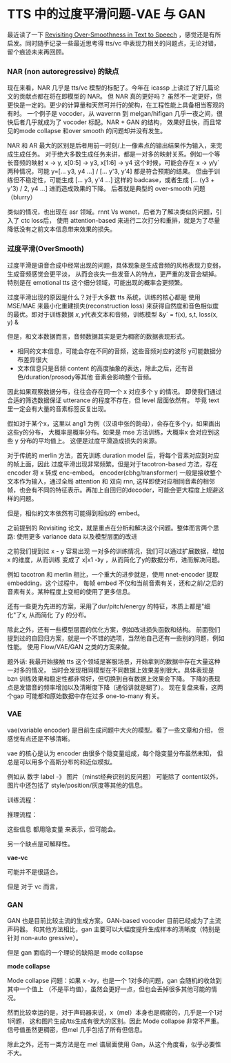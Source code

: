
# TTS 中的过度平滑问题-VAE 与 GAN

最近读了一下 [Revisiting Over-Smoothness in Text to Speech](https://arxiv.org/pdf/2202.13066.pdf)
，感觉还是有所启发。同时随手记录一些最近思考得 tts/vc 中表现力相关的问题点，无论对错，留个痕迹未来再回顾。

### NAR (non autoregressive) 的缺点

现在来看，NAR 几乎是 tts/vc 模型的标配了。今年在 icassp 上读过了好几篇论文的贡献点都在将在即模型的 NAR。
但 NAR 真的更好吗？ 虽然不一定更好，但更快是一定的。更少的计算量和天然可并行的架构，在工程性能上具备相当客观的有时。
一个例子是 vocoder，从 wavernn 到 melgan/hifigan 几乎一夜之间，很快后者几乎就成为了 vocoder 标配。NAR + GAN 的结构，
效果好且快，而且常见的mode collapse 和over smooth 的问题却并没有发生。

NAR 和 AR 最大的区别是后者用前一时刻/上一像素点的输出结果作为输入，来完成生成任务。
对于绝大多数生成任务来讲，都是一对多的映射关系。例如一个等长音频的映射 x -> y, 
x[0:5] -> y3, x[1:6] -> y4 这个时候，可能会存在 x -> y/y` 两种情况，可能 y=[... y3, y4 ...] / [... y'3, y'4] 都是符合预期的结果。
但由于训练但不稳定性，可能生成 [... y3, y'4 ...] 这样的 badcase，或者生成 [... (y3 + y'3) / 2, y4 ...] 进而造成效果的下降。
后者就是典型的 over-smooth 问题（blurry）

类似的情况，也出现在 asr 领域。rnnt Vs wenet，后者为了解决类似的问题，引入了 ctc loss后，
使用 attention-based 来进行二次打分和重排，就是为了尽量降低没有之前文本信息带来效果的损失。
  
### 过度平滑(OverSmooth)

过度平滑是语音合成中经常出现的问题，具体现象是生成音频的风格表现力变弱，生成音频感觉会更平淡，
从而会丧失一些发音人的特点，更严重的发音会糊掉。特别是在 emotional tts 这个细分领域，可能出现的概率会更频繁。

过度平滑出现的原因是什么？对于大多数 tts 系统，训练的核心都是 使用 MSE/MAE 来最小化重建损失(reconstruction loss)
来获得自然度和音色相似度的最优。即对于训练数据 $x, y$代表文本和音频，训练模型 &y` = f(x), s,t, loss(x, y) &

但是，和文本数据而言，音频数据其实是更为稠密的数据表现形式。
- 相同的文本信息，可能会存在不同的音频，这些音频对应的波形 y可能数据分布差异很大
- 文本信息只是音频 content 的高度抽象的表达，除此之后，还有音色/duration/prosody等其他
音素会影响整个音频。

因此如果观察数据分布，往往会存在同一个 x 对应多个 y 的情况。
即使我们通过合适的筛选数据保证 utterance 的程度不存在，但 level 层面依然有。
毕竟 text 里一定会有大量的音素标签反复出现。

假如对于某个x，这里以 ang1 为例（汉语中张的韵母），会存在多个y，如果画出这些y的分布，
大概率是概率分布。如果是 mse 方法训练，大概率x 会对应到这些 y 分布的平均值上。
这便是过度平滑造成损失的来源。

对于传统的 merlin 方法，首先训练 duration model 后，将每个音素对应到对应的帧上面，因此
过度平滑出现非常频繁。但是对于tacotron-based 方法，存在 encoder 将 x 转成 enc-embed。
encoder(cbhg/transformer) 一般是接收整个文本作为输入，通过全局 attention 和 双向 rnn,
这样即使对应相同音素的相邻帧，也会有不同的特征表示。再加上自回归的decoder，可能会更大程度上规避这样的问题。

但是，相似的文本依然有可能得到相似的 embed。


之前提到的 Revisiting 论文，就是重点在分析和解决这个问题。整体而言两个思路:
使用更多 variance data 以及模型层面的改进

之前我们提到过 x - y 容易出现 一对多的训练情况，我们可以通过扩展数据，增加 x 的维度，从而训练
变成了 x|x1 -》y ，从而简化了y的数据分布，进而解决问题。

例如 tacotron 和 merlin 相比，一个重大的进步就是，使用 nnet-encoder 提取 embedding，这个过程中，
每帧 embed 不仅和当前音素有关，还和之前/之后的音素有关。某种程度上变相的使用了更多信息。

还有一些更为先进的方案，采用了dur/pitch/energy 的特征，本质上都是"细化"了x, 从而简化 了y
的分布。

除此之外，还有一些模型层面的优化方案，例如改进损失函数和结构。
前面我们提到过的自回归方案，就是一个不错的选项，当然他自己还有一些别的问题，例如性能。
使用 Flow/VAE/GAN 之类的方案来做。

题外话: 我最开始接触 tts 这个领域是客服场景，开始拿到的数据中存在大量这种一对多的情况，
当时会发现相同模型在不同数据上效果差别很大。具体表现是bzn 训练效果和稳定性都非常好，但切换到自有数据上效果会下降。
下降的表现点是发错音的频率增加以及清晰度下降（通俗讲就是糊了）。
现在复盘来看，这两个gap 可能都和原始数据中存在过多 one-to-many 有关。

### VAE 

vae(variable encoder) 是目前生成问题中大火的模型。看了一些文章和介绍，
但感觉有点还是不够清晰。

vae 的核心是认为 encoder 由很多个隐变量组成，每个隐变量分布虽然未知，
但总是可以用多个高斯分布的和近似模拟。

例如从 数字 label -》 图片（minst经典识别的反问题）
可能除了 content以外，图片中还包括了 style/position/灰度等其他的信息。

训练流程：

推理流程：

这些信息 都用隐变量 来表示，但可能会。

另一个缺点是可解释性。

**vae-vc**      

可能并不是很适合。

但是 对于 vc 而言，


### GAN

GAN 也是目前比较主流的生成方案。GAN-based vocoder 目前已经成为了主流声码器。
和其他方法相比，gan 主要可以大幅度提升生成样本的清晰度（特别是针对 non-auto gressive）。

但是 gan 面临的一个理论的缺陷是 mode collapse

**mode collapse**

Mode collapse 问题：如果 x -》y，也是一个 1对多的问题，gan 会随机的收敛到其中一个值上
（不是平均值），虽然会更好一点，但也会丢掉很多其他可能的情况。

然而比较幸运的是，对于声码器来说，x（mel）本身也是稠密的，几乎是一个1对1问题，
这和图片生成/tts生成有很大的区别。因此 Mode collapse 非常不严重。信号值虽然更稠密，但mel
几乎包括了所有但信息。

除此之外，还有一类方法是在 mel 谱层面使用 Gan，从这个角度看，似乎必要性不大。
